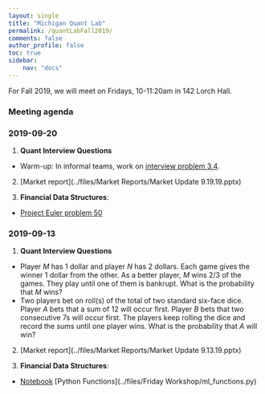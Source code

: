 ```yaml
---
layout: single
title: "Michigan Quant Lab"
permalink: /quantLabFall2019/
comments: false
author_profile: false
toc: true
sidebar:
    nav: "docs"
---
```

For Fall 2019, we will meet on Fridays, 10-11:20am in 142 Lorch Hall.

### Meeting agenda

### 2019-09-20
1. **Quant Interview Questions**
  - Warm-up: In informal teams, work on [interview problem 3.4](../files/quantTechnicalQuestions/quantTechnicalQuestions.pdf).
  
2. [Market report](../files/Market Reports/Market Update 9.19.19.pptx)

3. **Financial Data Structures**:
  - [Project Euler problem 50](https://nbviewer.jupyter.org/github/israeldi/quantlab/blob/master/files/Friday%20Workshop/projecteuler-50.ipynb) 


### 2019-09-13
1. **Quant Interview Questions**
- Player *M* has 1 dollar and player *N* has 2 dollars. Each game gives the winner 1 dollar from the other. As a better player, *M* wins $2/3$ of the games. They play until one of them is bankrupt. What is the probability that *M* wins?
- Two players bet on roll(s) of the total of two standard six-face dice. Player *A* bets that a sum of 12 will occur first. Player *B* bets that two consecutive $7$s will occur first. The players keep rolling the dice and record the sums until one player wins. What is the probability that *A* will win?
 
2. [Market report](../files/Market Reports/Market Update 9.13.19.pptx)

3. **Financial Data Structures**:
  - [Notebook](https://nbviewer.jupyter.org/github/israeldi/quantlab/blob/master/files/Friday%20Workshop/2_financial_data_structures.ipynb) [Python Functions](../files/Friday Workshop/ml_functions.py)